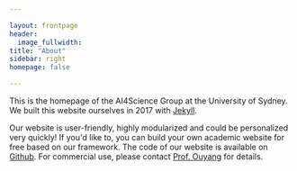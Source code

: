 ```yaml
---

layout: frontpage
header:
  image_fullwidth:
title: "About"
sidebar: right
homepage: false

---
```


This is the homepage of the AI4Science Group at the University of Sydney. We built this website ourselves in 2017 with [Jekyll](https://jekyllrb.com/). 

Our website is user-friendly, highly modularized and could be personalized very quickly! If you'd like to, you can build your own academic website for free based on our framework. The code of our website is available on [Github](https://github.com/ai-4science/ai-4science.github.io). For commercial use, please contact [Prof. Ouyang](https://wlouyang.github.io/) for details.